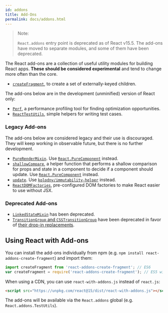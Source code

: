 ```yaml
---
id: addons
title: Add-Ons
permalink: docs/addons.html
---
```


> Note:
>
> `React.addons` entry point is deprecated as of React v15.5. The add-ons have moved to separate modules, and some of them have been deprecated.

The React add-ons are a collection of useful utility modules for building React apps. **These should be considered experimental** and tend to change more often than the core.

- [`createFragment`](create-fragment.html), to create a set of externally-keyed children.

The add-ons below are in the development (unminified) version of React only:

- [`Perf`](perf.html), a performance profiling tool for finding optimization opportunities.
- [`ReactTestUtils`](test-utils.html), simple helpers for writing test cases.

### Legacy Add-ons

The add-ons below are considered legacy and their use is discouraged. They will keep working in observable future, but there is no further development.

- [`PureRenderMixin`](pure-render-mixin.html). Use [`React.PureComponent`](/docs/react-api.html#react.purecomponent) instead.
- [`shallowCompare`](shallow-compare.html), a helper function that performs a shallow comparison for props and state in a component to decide if a component should update. Use [`React.PureComponent`](/docs/react-api.html#react.purecomponent) instead.
- [`update`](update.html). Use [`kolodny/immutability-helper`](https://github.com/kolodny/immutability-helper) instead.
- [`ReactDOMFactories`](dom-factories.html), pre-configured DOM factories to make React easier to use without JSX.

### Deprecated Add-ons

- [`LinkedStateMixin`](two-way-binding-helpers.html) has been deprecated.
- [`TransitionGroup` and `CSSTransitionGroup`](animation.html) have been deprecated in favor of [their drop-in replacements](https://github.com/reactjs/react-transition-group/tree/v1-stable).

## Using React with Add-ons

You can install the add-ons individually from npm (e.g. `npm install react-addons-create-fragment`) and import them:

```javascript
import createFragment from 'react-addons-create-fragment'; // ES6
var createFragment = require('react-addons-create-fragment'); // ES5 with npm
```

When using a CDN, you can use `react-with-addons.js` instead of `react.js`:

```html
<script src="https://unpkg.com/react@15/dist/react-with-addons.js"></script>
```

The add-ons will be available via the `React.addons` global (e.g. `React.addons.TestUtils`).

